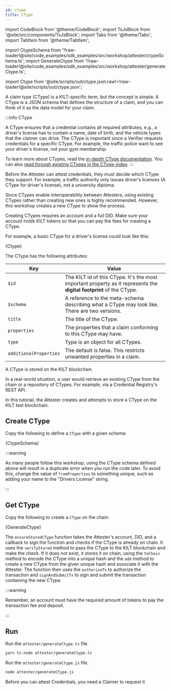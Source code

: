 ```yaml
---
id: ctype
title: CType
---
```


import CodeBlock from '@theme/CodeBlock';
import TsJsBlock from '@site/src/components/TsJsBlock';
import Tabs from '@theme/Tabs';
import TabItem from '@theme/TabItem';

import CtypeSchema from '!!raw-loader!@site/code_examples/sdk_examples/src/workshop/attester/ctypeSchema.ts';
import GenerateCtype from '!!raw-loader!@site/code_examples/sdk_examples/src/workshop/attester/generateCtype.ts';

<!-- Taken from https://github.com/webpack-contrib/raw-loader/issues/91#issuecomment-648830498 -->
import Ctype from '@site/scripts/out/ctype.json.raw!=!raw-loader!@site/scripts/out/ctype.json';

A claim type (CType) is a KILT-specific term, but the concept is simple:
A CType is a JSON schema that defines the structure of a claim, and you can think of it as the data model for your claim.

:::info CType

A CType ensures that a credential contains all required attributes, e.g., a driver's license has to contain a name, date of birth, and the vehicle types that the claimer can drive.
The CType is important since a Verifier requests credentials for a specific CType.
For example, the traffic police want to see your driver's license, not your gym membership.

To learn more about CTypes, read the [in-depth CType documentation](../../../concepts/05_credentials/02_ctypes.md).
You can also [read through existing CTypes in the CType-index](https://github.com/KILTprotocol/ctype-index).
:::

Before the <span className="label-role attester">Attester</span> can attest credentials, they must decide which CType they support.
For example, a traffic authority only issues driver's licenses (A CType for driver's license), not a university diploma.

Since CTypes enable interoperability between Attesters, using existing CTypes rather than creating new ones is highly recommended.
However, this workshop creates a new CType to show the process.

Creating CTypes requires an account and a full DID.
Make sure your account holds KILT tokens so that you can pay the fees for creating a CType.

For example, a basic CType for a driver's license could look like this:

<CodeBlock className="language-json">
  {Ctype}
</CodeBlock>

The CType has the following attributes:

| Key          | Value                                                                                                                                                               |
| -------------| ------------------------------------------------------------------------------------------------------------------------------------------------------------------- |
| `$id`        | The KILT id of this CType. It's the most important property as it represents the **digital footprint** of the CType.                                               |
| `$schema`    | A reference to the meta-schema describing what a CType may look like. There are two versions.                                                              |
| `title`      | The title of the CType.                                                                                                                                             |
| `properties` | The properties that a claim conforming to this CType may have.                                                                                                      |
| `type` | Type is an object for all CTypes.                                                                                                  |
| `additionalProperties` | The default is false. This restricts unwanted properties in a claim.                                                                                                      |

A CType is stored on the KILT blockchain.

<!-- TODO: What is a Credential Registry's REST API? -->
In a real-world situation, a user would retrieve an existing CType from the chain or a repository of CTypes.
For example, via a Credential Registry's REST API.

In this tutorial, the <span className="label-role attester">Attester</span> creates and attempts to store a CType on the KILT test blockchain.

## Create CType

Copy the following to define a `CType` with a given schema:

<TsJsBlock fileName="attester/ctypeSchema">
  {CtypeSchema}
</TsJsBlock>

:::warning

As many people follow this workshop, using the CType schema defined above will result in a duplicate error when you run the code later.
To avoid this, change the value of `fromProperties` to something unique, such as adding your name to the "Drivers License" string.

:::

## Get CType

Copy the following to create a `CType` on the chain:

<TsJsBlock fileName="attester/generateCtype">
  {GenerateCtype}
</TsJsBlock>

The `ensureStoredCType` function takes the Attester's account, DID, and a callback to sign the function and checks if the CType is already on chain.
It uses the `verifyStored` method to pass the CType to the KILT blockchain and make the check.
If it does not exist, it stores it on chain, using the `toChain` method to encode the CType into a unique hash and the `add` method to create a new CType from the given unique hash and associate it with the Attester.
The function then uses the `authorizeTx` to authorize the transaction and `signAndSubmitTx` to sign and submit the transaction containing the new CType.

:::warning

Remember, an account must have the required amount of tokens to pay the transaction fee and deposit.

:::

## Run

<Tabs groupId="ts-js-choice">
  <TabItem value='ts' label='Typescript' default>

  Run the `attester/generateCtype.ts` file.

  ```bash
  yarn ts-node attester/generateCtype.ts
  ```

  </TabItem>
  <TabItem value='js' label='Javascript' default>

  Run the `attester/generateCtype.js` file.

  ```bash
  node attester/generateCtype.js
  ```

  </TabItem>
</Tabs>

Before you can attest Credentials, you need a <span className="label-role claimer">Claimer</span> to request it
